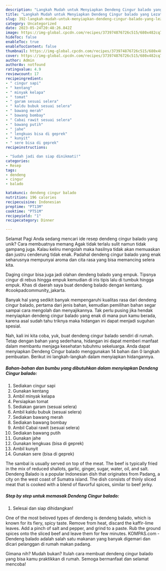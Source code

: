 ```yaml
---
description: "Langkah Mudah untuk Menyiapkan Dendeng Cingur balado yang Lezat"
title: "Langkah Mudah untuk Menyiapkan Dendeng Cingur balado yang Lezat"
slug: 392-langkah-mudah-untuk-menyiapkan-dendeng-cingur-balado-yang-lezat
category: Uncategorized
date: 2023-05-24T20:48:26.842Z
image: https://img-global.cpcdn.com/recipes/373974876726c515/680x482cq70/dendeng-cingur-balado-foto-resep-utama.jpg
hideToc: false
enableToc: true
enableTocContent: false
thumbnail: https://img-global.cpcdn.com/recipes/373974876726c515/680x482cq70/dendeng-cingur-balado-foto-resep-utama.jpg
cover: https://img-global.cpcdn.com/recipes/373974876726c515/680x482cq70/dendeng-cingur-balado-foto-resep-utama.jpg
author: Admin
authorAv: notfound
ratingvalue: 4.9
reviewcount: 17
recipeingredient:
- " cingur sapi"
- " kentang"
- " minyak kelapa"
- " tomat"
- " garam sesuai selera"
- " kaldu bubuk sesuai selera"
- " bawang merah"
- " bawang bombay"
- " Cabai rawit sesuai selera"
- " bawang putih"
- " jahe"
- " lengkuas bisa di geprek"
- " kunyit"
- " sere bisa di geprek"
recipeinstructions:

- "Sudah jadi dan siap dinikmati!"
categories:
- Resep
tags:
- dendeng
- cingur
- balado

katakunci: dendeng cingur balado 
nutrition: 196 calories
recipecuisine: Indonesian
preptime: "PT13M"
cooktime: "PT51M"
recipeyield: "1"
recipecategory: Dinner

---
```



Selamat Pagi Anda sedang mencari ide resep dendeng cingur balado yang unik? Cara membuatnya memang Agak tidak terlalu sulit namun tidak gampang juga. Kalau keliru mengolah maka hasilnya tidak akan memuaskan dan justru cenderung tidak enak. Padahal dendeng cingur balado yang enak seharusnya mempunyai aroma dan cita rasa yang bisa memancing selera kita.


Daging cingur bisa juga jadi olahan dendeng balado yang empuk. Tipsnya cingur di rebus hingga empuk kemudian di iris tipis lalu di tumbuk hingga empuk. Khas di daerah saya buat dendeng balado dengan kentang. #cookpadcommunity_jakarta.

Banyak hal yang sedikit banyak mempengaruhi kualitas rasa dari dendeng cingur balado, pertama dari jenis bahan, kemudian pemilihan bahan segar sampai cara mengolah dan menyajikannya. Tak perlu pusing jika hendak menyiapkan dendeng cingur balado yang enak di mana pun kamu berada, karena asal sudah tahu triknya maka hidangan ini dapat menjadi suguhan spesial.


Nah, kali ini kita coba, yuk, buat dendeng cingur balado sendiri di rumah. Tetap dengan bahan yang sederhana, hidangan ini dapat memberi manfaat dalam membantu menjaga kesehatan tubuhmu sekeluarga. Anda dapat menyiapkan Dendeng Cingur balado menggunakan 14 bahan dan 0 langkah pembuatan. Berikut ini langkah-langkah dalam menyiapkan hidangannya.

<!--inarticleads1-->

##### Bahan-bahan dan bumbu yang dibutuhkan dalam menyiapkan Dendeng Cingur balado:

1. Sediakan  cingur sapi
1. Gunakan  kentang
1. Ambil  minyak kelapa
1. Persiapkan  tomat
1. Sediakan  garam (sesuai selera)
1. Ambil  kaldu bubuk (sesuai selera)
1. Sediakan  bawang merah
1. Sediakan  bawang bombay
1. Ambil  Cabai rawit (sesuai selera)
1. Sediakan  bawang putih
1. Gunakan  jahe
1. Gunakan  lengkuas (bisa di geprek)
1. Ambil  kunyit
1. Gunakan  sere (bisa di geprek)


The sambal is usually served on top of the meat. The beef is typically fried in the mix of reduced shallots, garlic, ginger, sugar, water, oil, and salt. Dendeng Balado is a popular Indonesian dish that originates from Padang, a city on the west coast of Sumatra island. The dish consists of thinly sliced meat that is cooked with a blend of flavorful spices, similar to beef jerky. 

<!--inarticleads2-->

##### Step by step untuk memasak Dendeng Cingur balado:


1. Selesai dan siap dihidangkan!

One of the most beloved types of dendeng is dendeng balado, which is known for its fiery, spicy taste. Remove from heat, discard the kaffir-lime leaves. Add a pinch of salt and pepper, and grind to a paste. Rub the ground spices onto the sliced beef and leave them for few minutes. KOMPAS.com - Dendeng balado adalah salah satu makanan yang banyak digemari dan dicari pelanggan di rumah makan padang. 

Gimana nih? Mudah bukan? Itulah cara membuat dendeng cingur balado yang bisa kamu praktikkan di rumah. Semoga bermanfaat dan selamat mencoba!
